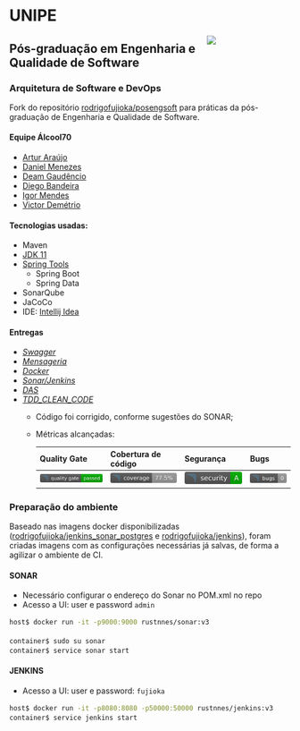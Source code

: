# UNIPE

<img src="https://raw.githubusercontent.com/rodrigofujioka/poo/master/resources/javaspion.png" align="right" width="150px" />

## Pós-graduação em Engenharia e Qualidade de Software

### Arquitetura de Software e DevOps

Fork do repositório [rodrigofujioka/posengsoft](https://github.com/rodrigofujioka/posengsoft) para práticas da pós-graduação de Engenharia e Qualidade de Software.

#### Equipe Álcool70
- [Artur Araújo](https://github.com/arturaraujo)
- [Daniel Menezes](https://github.com/dsmenezes)
- [Deam Gaudêncio](https://github.com/deamgaudencioramos)
- [Diego Bandeira](https://github.com/rustnnes)
- [Igor Mendes](https://github.com/igormendes)
- [Victor Demétrio](https://github.com/victordemetrio)

#### Tecnologias usadas:
- Maven
- [JDK 11](https://jdk.java.net/java-se-ri/11)
- [Spring Tools](https://spring.io/tools)
    - Spring Boot
    - Spring Data
- SonarQube
- JaCoCo
- IDE: [Intellij Idea](https://www.jetbrains.com/idea/)

#### Entregas

- [*Swagger*](https://github.com/alcool70/pos-arquitetura-devops/blob/master/1-swagger/swagger.yaml)
- [*Mensageria*](https://github.com/alcool70/pos-arquitetura-devops/tree/master/2-mensageria)
- [*Docker*](https://github.com/alcool70/pos-arquitetura-devops/blob/master/3-docker/DOCKER.md)
- [*Sonar/Jenkins*](https://github.com/alcool70/pos-arquitetura-devops/blob/master/4-sonar_jenkins/SONAR_JENKINS.md)
- [*DAS*](https://github.com/alcool70/pos-arquitetura-devops/blob/master/5-das/DAS.md)
- [*TDD_CLEAN_CODE*](https://github.com/alcool70/pos-arquitetura-devops/tree/master/6-tdd_clean_code)
  - Código foi corrigido, conforme sugestões do SONAR;
  - Métricas alcançadas:

    | Quality Gate | Cobertura de código | Segurança | Bugs |
    |--------------|---------------------|-----------|------|
    | [![Quality Gate Status](./4-sonar_jenkins/quality-gate.svg)][sonar]| [![Coverage](./4-sonar_jenkins/coverage.svg)][sonar]| [![Security](./4-sonar_jenkins/security.svg)][sonar]|[![Bugs](./4-sonar_jenkins/bugs.svg)][sonar]|

### Preparação do ambiente

Baseado nas imagens docker disponibilizadas ([rodrigofujioka/jenkins_sonar_postgres](https://hub.docker.com/r/rodrigofujioka/jenkins_sonar_postgres) e [rodrigofujioka/jenkins](https://hub.docker.com/r/rodrigofujioka/jenkins)), foram criadas imagens com as configurações necessárias já salvas, de forma a agilizar o ambiente de CI.

#### SONAR
- Necessário configurar o endereço do Sonar no POM.xml no repo
- Acesso a UI: user e password `admin`

```bash
host$ docker run -it -p9000:9000 rustnnes/sonar:v3

container$ sudo su sonar
container$ service sonar start
```

#### JENKINS

- Acesso a UI: user e password: `fujioka`

```bash
host$ docker run -it -p8080:8080 -p50000:50000 rustnnes/jenkins:v3
container$ service jenkins start
```


[sonar]: http://ip172-18-0-14-buf8ca1qckh000dl5jkg-9000.direct.labs.play-with-docker.com/dashboard?id=alcool70-posengsoft
